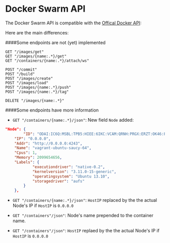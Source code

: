 Docker Swarm API
================

The Docker Swarm API is compatible with the [Offical Docker API](https://docs.docker.com/reference/api/docker_remote_api/):

Here are the main differences:

####Some endpoints are not (yet) implemented

```
GET "/images/get"
GET "/images/{name:.*}/get"
GET "/containers/{name:.*}/attach/ws"

POST "/commit"
POST "/build"
POST "/images/create"
POST "/images/load"
POST "/images/{name:.*}/push"
POST "/images/{name:.*}/tag"

DELETE "/images/{name:.*}"
```

####Some endpoints have more information

* `GET "/containers/{name:.*}/json"`: New field `Node` added:

```json
"Node": {
        "ID": "ODAI:IC6Q:MSBL:TPB5:HIEE:6IKC:VCAM:QRNH:PRGX:ERZT:OK46:PMFX",
	"IP": "0.0.0.0",
	"Addr": "http://0.0.0.0:4243",
	"Name": "vagrant-ubuntu-saucy-64",
	"Cpus": 1,
	"Memory": 2099654656,
	"Labels": {
            "executiondriver": "native-0.2",
            "kernelversion": "3.11.0-15-generic",
            "operatingsystem": "Ubuntu 13.10",
            "storagedriver": "aufs"
	    }
    },
```
* `GET "/containers/{name:.*}/json"`: `HostIP` replaced by the the actual Node's IP if `HostIP` is `0.0.0.0`

* `GET "/containers"/json"`: Node's name prepended to the container name.

* `GET "/containers"/json"`: `HostIP` replaed by the the actual Node's IP if `HostIP` is `0.0.0.0`